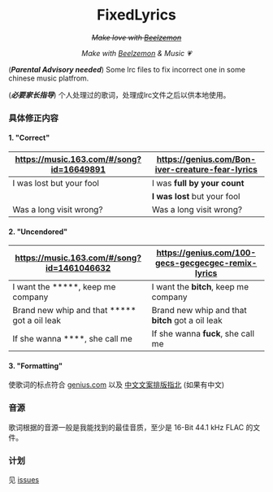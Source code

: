 <div align="center">

# FixedLyrics
  
~~*Make love with [Beelzemon](https://wikimon.net/Beelzebumon)*~~ 
  
  *Make with [Beelzemon](https://wikimon.net/Beelzebumon) & Music 💗*

</div>

(***Parental Advisory needed***) Some lrc files to fix incorrect one in some chinese music platfrom.

(***必要家长指导***) 个人处理过的歌词，处理成lrc文件之后以供本地使用。

### 具体修正内容

#### 1. "Correct"
| https://music.163.com/#/song?id=16649891 | https://genius.com/Bon-iver-creature-fear-lyrics |
|--------------------------------------------|----------------------------------------------------|
|I was lost but your fool|I was **full by your count**|
| |**I was lost** but your fool|
| Was a long visit wrong?|Was a long visit wrong? |

#### 2. "Uncendored"
| https://music.163.com/#/song?id=1461046632 | https://genius.com/100-gecs-gecgecgec-remix-lyrics |
|--------------------------------------------|----------------------------------------------------|
|I want the \*\*\*\*\*, keep me company|I want the **bitch**, keep me company|
|Brand new whip and that \*\*\*\*\* got a oil leak|Brand new whip and that **bitch** got a oil leak|
|If she wanna \*\*\*\*, she call me|If she wanna **fuck**, she call me|

#### 3. "Formatting"

使歌词的标点符合 [genius.com](genius.com) 以及 [中文文案排版指北](https://github.com/sparanoid/chinese-copywriting-guidelines) (如果有中文)

### 音源

歌词根据的音源一般是我能找到的最佳音质，至少是 16-Bit 44.1 kHz FLAC 的文件。

### 计划
见 [issues](https://github.com/Ks4four/FixedLyrics/issues)
